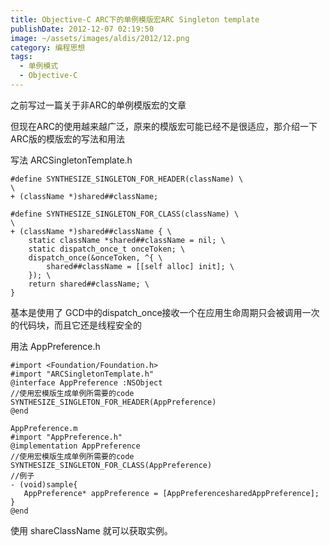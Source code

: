 ```yaml
---
title: Objective-C ARC下的单例模版宏ARC Singleton template
publishDate: 2012-12-07 02:19:50
image: ~/assets/images/aldis/2012/12.png
category: 编程思想
tags:
  - 单例模式
  - Objective-C
---
```


之前写过一篇关于非ARC的单例模版宏的文章

但现在ARC的使用越来越广泛，原来的模版宏可能已经不是很适应，那介绍一下ARC版的模版宏的写法和用法

写法
ARCSingletonTemplate.h

```objc
#define SYNTHESIZE_SINGLETON_FOR_HEADER(className) \
\
+ (className *)shared##className;

#define SYNTHESIZE_SINGLETON_FOR_CLASS(className) \
\
+ (className *)shared##className { \
    static className *shared##className = nil; \
    static dispatch_once_t onceToken; \
    dispatch_once(&onceToken, ^{ \
        shared##className = [[self alloc] init]; \
    }); \
    return shared##className; \
}
```

基本是使用了 GCD中的dispatch_once接收一个在应用生命周期只会被调用一次的代码块，而且它还是线程安全的

<!-- more -->

用法
AppPreference.h

```objc
#import <Foundation/Foundation.h>
#import "ARCSingletonTemplate.h"
@interface AppPreference :NSObject
//使用宏模版生成单例所需要的code
SYNTHESIZE_SINGLETON_FOR_HEADER(AppPreference)
@end

AppPreference.m
#import "AppPreference.h"
@implementation AppPreference
//使用宏模版生成单例所需要的code
SYNTHESIZE_SINGLETON_FOR_CLASS(AppPreference)
//例子
- (void)sample{
   AppPreference* appPreference = [AppPreferencesharedAppPreference];
}
@end
```

使用 shareClassName 就可以获取实例。
